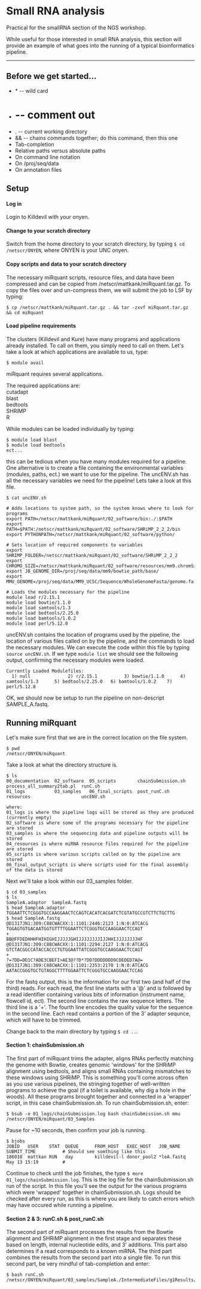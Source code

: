 # Small RNA analysis
Practical for the smallRNA section of the NGS workshop.

While useful for those interested in small RNA analysis, this section will provide an example of what goes into the running of a typical bioinformatics pipeline.

____

## Before we get started...

+ \* -- wild card
+ # -- comment out
+ . -- current working directory
+ && -- chains commands together; do this command, then this one
+ Tab-completion
+ Relative paths versus absolute paths
+ On command line notation
+ On /proj/seq/data
+ On annotation files


## Setup

#### Log in

Login to Killdevil with your onyen.

#### Change to your scratch directory

Switch from the home directory to your scratch directory, by typing `$ cd /netscr/ONYEN`, where ONYEN is your UNC onyen.

#### Copy scripts and data to your scratch directory

The necessary miRquant scripts, resource files, and data have been compressed and can be copied from /netscr/mattkank/miRquant.tar.gz.  To copy the files over and un-compress them, we will submit the job to LSF by typing:

```
$ cp /netscr/mattkank/miRquant.tar.gz . && tar -zxvf miRquant.tar.gz  && cd miRquant
```

#### Load pipeline requirements

The clusters (Killdevil and Kure) have many programs and applications already installed.  To call on them, you simply need to call on them.  Let's take a look at which applications are available to us, type:

```
$ module avail
```
miRquant requires several applications.

The required applications are:  
cutadapt  
blast  
bedtools  
SHRiMP  
R

While modules can be loaded individually by typing:
```
$ module load blast
$ module load bedtools
ect...
```
this can be tedious when you have many modules required for a pipeline.  One alternative is to create a file containing the environmental variables (modules, paths, ect.) we want to use for the pipeline.  The uncENV.sh has all the necessary variables we need for the pipeline!  Lets take a look at this file.
```
$ cat uncENV.sh

# Adds locations to system path, so the system knows where to look for programs
export PATH=/netscr/mattkank/miRquant/02_software/bin:./:$PATH
export PATH=$PATH:/netscr/mattkank/miRquant/02_software/SHRiMP_2_2_2/bin
export PYTHONPATH=/netscr/mattkank/miRquant/02_software/python/

# Sets location of required components to variables
export SHRIMP_FOLDER=/netscr/mattkank/miRquant/02_software/SHRiMP_2_2_2
export CHROMO_SIZE=/netscr/mattkank/miRquant/02_software/resources/mm9.chromSizes
export JB_GENOME_DIR=/proj/seq/data/mm9/bowtie_path/base/
export MMU_GENOME=/proj/seq/data/MM9_UCSC/Sequence/WholeGenomeFasta/genome.fa

# Loads the modules necessary for the pipeline
module load r/2.15.1
module load bowtie/1.1.0
module load samtools/1.3
module load bedtools/2.25.0
module load bamtools/1.0.2
module load perl/5.12.0
```
uncENV.sh contains the location of programs used by the pipeline, the location of various files called on by the pipeline, and the commands to load the necessary modules.  We can execute the code within this file by typing `source uncENV.sh`.  If we type `module list` we should see the following output, confirming the necessary modules were loaded.

```
Currently Loaded Modulefiles:
  1) null              2) r/2.15.1          3) bowtie/1.1.0      4) samtools/1.3      5) bedtools/2.25.0   6) bamtools/1.0.2    7) perl/5.12.0
```

OK, we should now be setup to run the pipeline on non-descript SAMPLE_A.fastq.

## Running miRquant

Let's make sure first that we are in the correct location on the file system.

```
$ pwd
/netscr/ONYEN/miRquant
```

Take a look at what the directory structure is.

```
$ ls
00_documentation  02_software  05_scripts        chainSubmission.sh  process_all_summary2tab.pl  runC.sh
01_logs           03_samples   06_final_scripts  post_runC.sh        resources                   uncENV.sh

where:
01_logs is where the pipeline logs will be stored as they are produced (currently empty)
02_software is where some of the programs necessary for the pipeline are stored
03_samples is where the sequencing data and pipeline outputs will be stored
04_resources is where miRNA resource files required for the pipeline are stored
05_scripts is where various scripts called on by the pipeline are stored
06_final_output_scripts is where scripts used for the final assembly of the data is stored
```

Next we'll take a look within our 03_samples folder.

```
$ cd 03_samples
$ ls
SampleA.adaptor  SampleA.fastq
$ head SampleA.adaptor
TGGAATTCTCGGGTGCCAAGGAACTCCAGTCACATCACGATCTCGTATGCCGTCTTCTGCTTG
$ head SampleA.fastq
@D1317JN1:309:C88CWACXX:1:1101:2446:2123 1:N:0:ATCACG
TGGAGTGTGACAATGGTGTTTTGGAATTCTCGGGTGCCAAGGAACTCCAGT
+
BB@FFDEDHHHFHIHIGHIJJJJJGHIJJJJJJJJIJJHHIJJJJJJJJHF
@D1317JN1:309:C88CWACXX:1:1101:2294:2127 1:N:0:ATCACG
GTCTACGGCCATACCACCCTGTGGAATTATCGGGTGCCAAGGAACTCCAGT
+
?=?DD=DD1C?ADE3CBEFI>AE3@??D*?DD?DDDDDDD9CDEDED7A@=
@D1317JN1:309:C88CWACXX:1:1101:2353:2170 1:N:0:ATCACG
AATACCGGGTGCTGTAGGCTTTTGGAATTCTCGGGTGCCAAGGAACTCCAG
```
For the fastq output, this is the information for our first two (and half of the third) reads.  For each read, the first line starts with a '@' and is followed by a read identifier containing various bits of information (instrument name, flowcell id, ect).  The second line contains the raw sequence letters.  The third line is a '+'.  The fourth line encodes the quality value for the sequence in the second line.  Each read contains a portion of the 3' adapter sequnce, which will have to be trimmed.

Change back to the main directory by typing `$ cd ..`.

#### Section 1: chainSubmission.sh

The first part of miRquant trims the adapter, aligns RNAs perfectly matching the genome with Bowtie, creates genomic 'windows' for the SHRiMP alignment using bedtools, and aligns small RNAs containing mismatches to these windows using SHRiMP.  This is something you'll come across often as you use various pipelines, the stringing together of well-written programs to achieve the goal (if a toilet is available, why dig a hole in the woods).  All these programs brought together and connected in a 'wrapper' script, in this case chainSubmission.sh.  To run chainSubmission.sh, enter:

```
$ bsub -o 01_logs/chainSubmission.log bash chainSubmission.sh mmu /netscr/ONYEN/miRquant/03_Samples
```

Pause for ~10 seconds, then confirm your job is running.

```
$ bjobs
JOBID   USER    STAT  QUEUE      FROM_HOST   EXEC_HOST   JOB_NAME   SUBMIT_TIME          # Should see somthing like this
186010  mattkan RUN   day        killdevil-l donor_pool2 *leA.fastq May 13 15:19         #
```
Continue to check until the job finishes, the type `$ more 01_logs/chainSubmission.log`.  This is the log file for the chainSubmission.sh run of the script.  In this file you'll see the output for the various programs which were 'wrapped' together in chainSubmission.sh.  Logs should be checked after every run, as this is where you are likely to catch errors which may have occured while running a pipeline.

#### Section 2 & 3: runC.sh & post_runC.sh

The second part of miRquant processes the results from the Bowtie alignment and SHRiMP alignment in the first stage and separates these based on length, internal nucleotide edits, and 3' additions.  This part also determines if a read corresponds to a known miRNA.  The third part combines the results from the second part into a single file.  To run this second part, be very mindful of tab-completion and enter:

```
$ bash runC.sh /netscr/ONYEN/miRquant/03_samples/SampleA./IntermediateFiles/g1Results/CHR*.results
```


